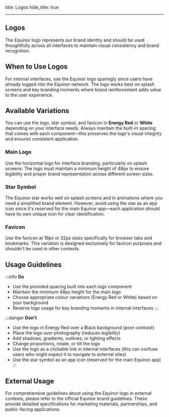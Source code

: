 title: Logos
hide_title: true

---

## Logos

The Equinor logo represents our brand identity and should be used thoughtfully across all interfaces to maintain visual consistency and brand recognition.

## When to Use Logos

For internal interfaces, use the Equinor logo sparingly since users have already logged into the Equinor network. The logo works best on splash screens and key branding moments where brand reinforcement adds value to the user experience.

## Available Variations

You can use the logo, star symbol, and favicon in **Energy Red** or **White** depending on your interface needs. Always maintain the built-in spacing that comes with each component—this preserves the logo's visual integrity and ensures consistent application.

### Main Logo

Use the horizontal logo for interface branding, particularly on splash screens. The logo must maintain a minimum height of 48px to ensure legibility and proper brand representation across different screen sizes.

### Star Symbol

The Equinor star works well on splash screens and in animations where you need a simplified brand element. However, avoid using the star as an app icon since it's reserved for the main Equinor app—each application should have its own unique icon for clear identification.

### Favicon

Use the favicon at 16px or 32px sizes specifically for browser tabs and bookmarks. This variation is designed exclusively for favicon purposes and shouldn't be used in other contexts.

## Usage Guidelines

:::info **Do**

- Use the provided spacing built into each logo component
- Maintain the minimum 48px height for the main logo
- Choose appropriate colour variations (Energy Red or White) based on your background
- Reserve logo usage for key branding moments in internal interfaces
  :::

:::danger **Don't**

- Use the logo in Energy Red over a Black background (poor contrast)
- Place the logo over photography (reduces legibility)
- Add shadows, gradients, outlines, or lighting effects
- Change proportions, rotate, or tilt the logo
- Use the logo as a clickable link in internal interfaces (this can confuse users who might expect it to navigate to external sites)
- Use the star symbol as an app icon (reserved for the main Equinor app)
  :::

## External Usage

For comprehensive guidelines about using the Equinor logo in external contexts, please refer to the official Equinor brand guidelines. These provide detailed specifications for marketing materials, partnerships, and public-facing applications.
